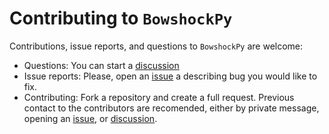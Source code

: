 # Contributing to `BowshockPy`

Contributions, issue reports, and questions to `BowshockPy` are welcome:

- Questions: You can start a [discussion](https://github.com/gblazquez/bowshockpy/discussions)
- Issue reports: Please, open an [issue](https://github.com/gblazquez/bowshockpy/issues) a describing bug you would like to fix. 
- Contributing: Fork a repository and create a full request. Previous contact to the contributors are recomended, either by private message, opening an [issue](https://github.com/gblazquez/bowshockpy/issues), or [discussion](https://github.com/gblazquez/bowshockpy/discussions).
